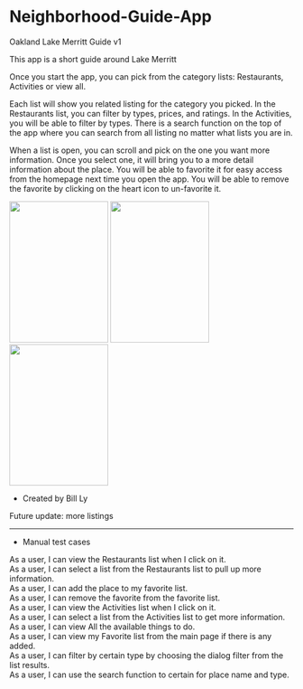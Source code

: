 # Neighborhood-Guide-App

Oakland Lake Merritt Guide v1

This app is a short guide around Lake Merritt

Once you start the app, you can pick from the category lists: Restaurants, Activities or view all.

Each list will show you related listing for the category you picked. In the Restaurants list, you can filter by types, prices, and ratings. In the Activities, you will be able to filter by types. There is a search function on the top of the app where you can search from all listing no matter what lists you are in. 

When a list is open, you can scroll and pick on the one you want more information. Once you select one, it will bring you to a more detail information about the place. You will be able to favorite it for easy access from the homepage next time you open the app. You will be able to remove the favorite by clicking on the heart icon to un-favorite it.


<html>
<body>
<img src="http://i.imgur.com/c3ISfQ9.png?1" width = "175" height = "250">
<img src="http://i.imgur.com/HE9euZt.png?1" width = "175" height = "250">
<img src="http://i.imgur.com/hHwdVhD.png?1" width = "175" height = "250">
</body>
</html>



- Created by Bill Ly


Future update: more listings

____________________________


- Manual test cases

<html>
<body>
<p>As a user, I can view the Restaurants list when I click on it.
<br>As a user, I can select a list from the Restaurants list to pull up more information.
<br>As a user, I can add the place to my favorite list.
<br>As a user, I can remove the favorite from the favorite list.
<br>As a user, I can view the Activities list when I click on it.
<br>As a user, I can select a list from the Activities list to get more information.
<br>As a user, I can view All the available things to do.
<br>As a user, I can view my Favorite list from the main page if there is any added.
<br>As a user, I can filter by certain type by choosing the dialog filter from the list results.
<br>As a user, I can use the search function to certain for place name and type.</p>
</body>
</html>
